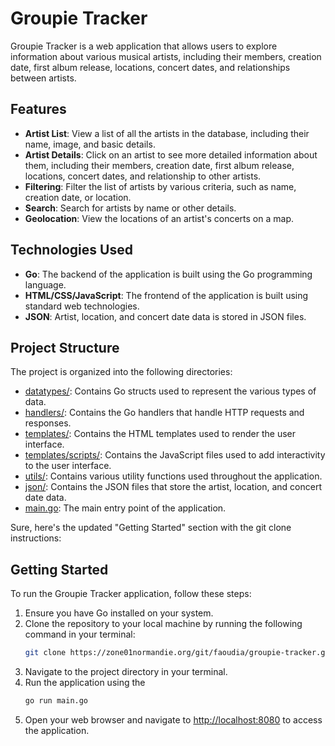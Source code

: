 # Groupie Tracker

Groupie Tracker is a web application that allows users to explore information about various musical artists, including their members, creation date, first album release, locations, concert dates, and relationships between artists.

## Features

- **Artist List**: View a list of all the artists in the database, including their name, image, and basic details.
- **Artist Details**: Click on an artist to see more detailed information about them, including their members, creation date, first album release, locations, concert dates, and relationship to other artists.
- **Filtering**: Filter the list of artists by various criteria, such as name, creation date, or location.
- **Search**: Search for artists by name or other details.
- **Geolocation**: View the locations of an artist's concerts on a map.

## Technologies Used

- **Go**: The backend of the application is built using the Go programming language.
- **HTML/CSS/JavaScript**: The frontend of the application is built using standard web technologies.
- **JSON**: Artist, location, and concert date data is stored in JSON files.

## Project Structure

The project is organized into the following directories:

- [datatypes/](datatypes/): Contains Go structs used to represent the various types of data.
- [handlers/](handlers/): Contains the Go handlers that handle HTTP requests and responses.
- [templates/](templates/): Contains the HTML templates used to render the user interface.
- [templates/scripts/](templates/scripts/): Contains the JavaScript files used to add interactivity to the user interface.
- [utils/](utils/): Contains various utility functions used throughout the application.
- [json/](json/): Contains the JSON files that store the artist, location, and concert date data.
- [main.go](main.go): The main entry point of the application.

Sure, here's the updated "Getting Started" section with the git clone instructions:

## Getting Started

To run the Groupie Tracker application, follow these steps:

1. Ensure you have Go installed on your system.
2. Clone the repository to your local machine by running the following command in your terminal:
   ```bash
   git clone https://zone01normandie.org/git/faoudia/groupie-tracker.git
   ```
3. Navigate to the project directory in your terminal.
4. Run the application using the 
    ```bash 
    go run main.go
    ```
5. Open your web browser and navigate to [http://localhost:8080](http://localhost:8080) to access the application.